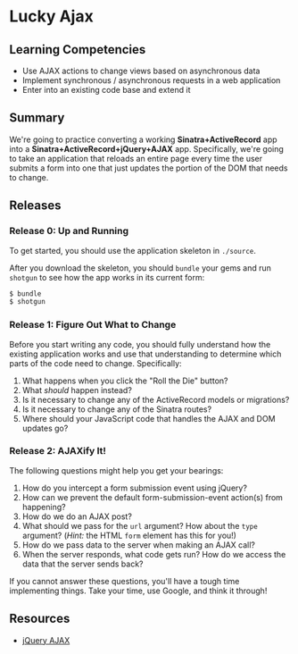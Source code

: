 # Lucky Ajax

## Learning Competencies

* Use AJAX actions to change views based on asynchronous data 
* Implement synchronous / asynchronous requests in a web application
* Enter into an existing code base and extend it

## Summary

We're going to practice converting a working **Sinatra+ActiveRecord** app into
a **Sinatra+ActiveRecord+jQuery+AJAX** app. Specifically, we're going to take an application that reloads an entire page every time the user submits a form
into one that just updates the portion of the DOM that needs to change.

## Releases

### Release 0:  Up and Running

To get started, you should use the application skeleton in `./source`.

After you download the skeleton, you should `bundle` your gems and run
`shotgun` to see how the app works in its current form:

```bash
$ bundle
$ shotgun
```

### Release 1: Figure Out What to Change

Before you start writing any code, you should fully understand how the existing
application works and use that understanding to determine which parts of the
code need to change. Specifically:

1. What happens when you click the "Roll the Die" button?
2. What *should* happen instead?
3. Is it necessary to change any of the ActiveRecord models or migrations?
4. Is it necessary to change any of the Sinatra routes?
5. Where should your JavaScript code that handles the AJAX and DOM updates go?

### Release 2: AJAXify It!

The following questions might help you get your bearings:

1. How do you intercept a form submission event using jQuery?
2. How can we prevent the default form-submission-event action(s) from
   happening?
3. How do we do an AJAX post?
4. What should we pass for the `url` argument? How about the `type` argument?
   (*Hint:* the HTML `form` element has this for you!)
5. How do we pass data to the server when making an AJAX call?
6. When the server responds, what code gets run? How do we access the data that
   the server sends back?

If you cannot answer these questions, you'll have a tough time implementing
things. Take your time, use Google, and think it through!

## Resources

* [jQuery AJAX](http://api.jquery.com/jquery.ajax/)

